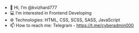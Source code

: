 - 👋 Hi, I’m @kvizhard777
- 💻 I’m interested in Frontend Developing
- ⚙️ Technologies: HTML, CSS, SCSS, SASS, JavaScript
- 📫 How to reach me: Telegram - https://t.me/cyberadmin000
